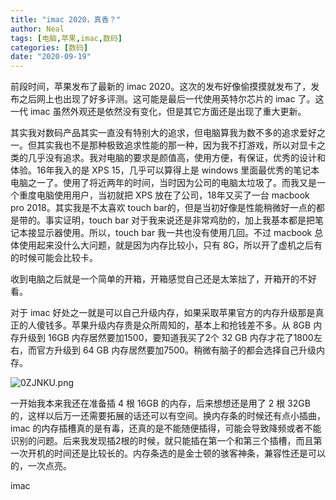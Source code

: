 ```yaml
---
title: "imac 2020，真香？"
author: Neal
tags: [电脑,苹果,imac,数码]
categories: [数码]
date: "2020-09-19" 
---
```


前段时间，苹果发布了最新的 imac 2020。这次的发布好像偷摸摸就发布了，发布之后网上也出现了好多评测。这可能是最后一代使用英特尔芯片的 imac 了。这一代 imac 虽然外观还是依然没有变化，但是其它方面还是出现了重大更新。

其实我对数码产品其实一直没有特别大的追求，但电脑算我为数不多的追求爱好之一。但其实我也不是那种极致追求性能的那一种，因为我不打游戏，所以对显卡之类的几乎没有追求。我对电脑的要求是颜值高，使用方便，有保证，优秀的设计和体验。16年我入的是 XPS 15，几乎可以算得上是 windows 里面最优秀的笔记本电脑之一了。使用了将近两年的时间，当时因为公司的电脑太垃圾了。而我又是一个重度电脑使用用户，当初就把 XPS 放在了公司，18年又买了一台 macbook pro 2018。其实我是不太喜欢 touch bar的，但是当初好像是性能稍微好一点的都是带的。事实证明，touch bar 对于我来说还是非常鸡肋的，加上我基本都是把笔记本接显示器使用。所以，touch bar 我一共也没有使用几回。不过 macbook 总体使用起来没什么大问题，就是因为内存比较小，只有 8G，所以开了虚机之后有的时候可能会比较卡。

收到电脑之后就是一个简单的开箱，开箱感觉自己还是太笨拙了，开箱开的不好看。

对于 imac 好处之一就是可以自己升级内存，如果采取苹果官方的内存升级那是真正的人傻钱多。苹果升级内存贵是众所周知的，基本上和抢钱差不多。从 8GB 内存升级到 16GB 内存居然要加1500，要知道我买了2个 32 GB 内存才花了1800左右，而官方升级到 64 GB 内存居然要加7500。稍微有脑子的都会选择自己升级内存。

![0ZJNKU.png](https://s1.ax1x.com/2020/09/29/0ZJNKU.png)

一开始我本来我还在准备插 4 根 16GB 的内存，后来想想还是用了 2 根 32GB 的，这样以后万一还需要拓展的话还可以有空间。换内存条的时候还有点小插曲，imac 的内存插槽真的是有毒，还真的是不能随便插得，可能会导致降频或者不能识别的问题。后来我发现插2根的时候，就只能插在第一个和第三个插槽，而且第一次开机的时间还是比较长的。内存条选的是金士顿的骇客神条，兼容性还是可以的，一次点亮。

imac 